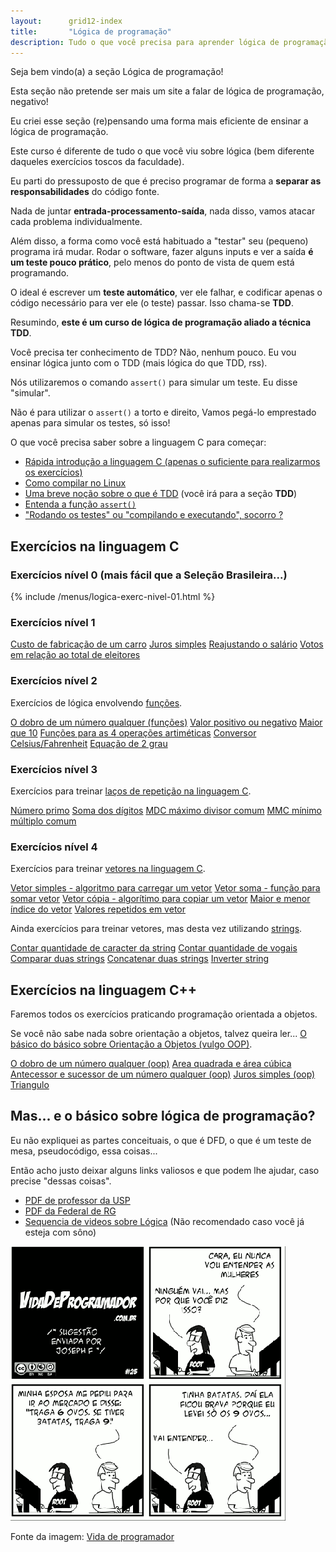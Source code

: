 ```yaml
---
layout:      grid12-index
title:       "Lógica de programação"
description: Tudo o que você precisa para aprender lógica de programação
---
```


Seja bem vindo(a) a seção Lógica de programação!

Esta seção não pretende ser mais um site a falar de lógica de programação, negativo!

Eu criei esse seção (re)pensando uma forma mais eficiente de ensinar a lógica de programação.

Este curso é diferente de tudo o que você viu sobre lógica (bem diferente daqueles exercícios toscos da faculdade).

Eu parti do pressuposto de que é preciso programar de forma a __separar as responsabilidades__ do código fonte.

Nada de juntar __entrada-processamento-saída__, nada disso, vamos atacar cada problema individualmente.

Além disso, a forma como você está habituado a "testar" seu (pequeno) programa irá mudar. Rodar o software,
fazer alguns inputs e ver a saída __é um teste pouco prático__, pelo menos do ponto de vista de quem está
programando.

O ideal é escrever um __teste automático__, ver ele falhar, e codificar apenas o código necessário para ver ele
(o teste) passar. Isso chama-se __TDD__.

Resumindo, __este é um curso de lógica de programação aliado a técnica TDD__.

Você precisa ter conhecimento de TDD? Não, nenhum pouco. Eu vou ensinar lógica junto com o TDD (mais lógica do que TDD, rss).

Nós utilizaremos o comando `assert()` para simular um teste. Eu disse "simular".

Não é para utilizar o `assert()` a torto e direito, Vamos pegá-lo emprestado apenas para simular os testes, só isso!

O que você precisa saber sobre a linguagem C para começar:

- [Rápida introdução a linguagem C (apenas o suficiente para realizarmos os exercícios)](/logica-de-programacao/introducao-linguagem-c/)
- [Como compilar no Linux](/logica-de-programacao/como-compilar-no-linux/)
- [Uma breve noção sobre o que é TDD](/tdd/o-que-e-tdd/) (você irá para a seção __TDD__)
- [Entenda a função `assert()`](/logica-de-programacao/entendendo-o-assert-c/)
- ["Rodando os testes" ou "compilando e executando", socorro ?](/logica-de-programacao/rodando-os-testes/)



Exercícios na linguagem C
---

### Exercícios nível 0 (mais fácil que a Seleção Brasileira...)

{% include /menus/logica-exerc-nivel-01.html %}


### Exercícios nível 1

<div class="list-group">
    <a href="/logica-de-programacao/c-custo-carro/" class="list-group-item">Custo de fabricação de um carro</a>
    <a href="/logica-de-programacao/c-juros-simples/" class="list-group-item">Juros simples</a>
    <a href="/logica-de-programacao/c-salario-reajuste/" class="list-group-item">Reajustando o salário</a>
    <a href="/logica-de-programacao/c-eleitores/" class="list-group-item">Votos em relação ao total de eleitores</a>
</div> 



### Exercícios nível 2

Exercícios de lógica envolvendo [funções]().

<div class="list-group">
    <a href="/logica-de-programacao/c-dobro-func/" class="list-group-item">O dobro de um número qualquer (funções)</a>
    <a href="/logica-de-programacao/c-positivo/" class="list-group-item">Valor positivo ou negativo</a>
    <a href="/logica-de-programacao/c-maior-que-dez/" class="list-group-item">Maior que 10</a>
    <a href="/logica-de-programacao/c-operacoes-mat/" class="list-group-item">Funções para as 4 operações artiméticas</a>
    <a href="/logica-de-programacao/c-celsius-fahrenheit/" class="list-group-item">Conversor Celsius/Fahrenheit</a>
    <a href="/logica-de-programacao/c-equacao-2grau/" class="list-group-item">Equação de 2 grau</a>
</div> 


### Exercícios nível 3

Exercícios para treinar [laços de repetição na linguagem C]().

<div class="list-group">
    <a href="/logica-de-programacao/c-primo/" class="list-group-item">Número primo</a>
    <a href="/logica-de-programacao/c-soma-digitos/" class="list-group-item">Soma dos dígitos</a>
    <a href="/logica-de-programacao/c-mdc/" class="list-group-item">MDC máximo divisor comum</a>
    <a href="/logica-de-programacao/c-mmc/" class="list-group-item">MMC mínimo múltiplo comum</a>
</div> 


### Exercícios nível 4

Exercícios para treinar [vetores na linguagem C]().

<div class="list-group">
    <a href="/logica-de-programacao/c-vetor-simples/" class="list-group-item">Vetor simples - algoritmo para carregar um vetor</a>
    <a href="/logica-de-programacao/c-vetor-soma/" class="list-group-item">Vetor soma - função para somar vetor</a>
    <a href="/logica-de-programacao/c-vetor-copia/" class="list-group-item">Vetor cópia - algorítimo para copiar um vetor</a>
    <a href="/logica-de-programacao/c-vetor-maior-menor-indice/" class="list-group-item">Maior e menor índice do vetor</a>
    <a href="/logica-de-programacao/c-vetor-valores-repetidos/" class="list-group-item">Valores repetidos em vetor</a>
</div> 

Ainda exercícios para treinar vetores, mas desta vez utilizando [strings]().

<div class="list-group">
    <a href="/logica-de-programacao/c-strings-contar/" class="list-group-item">Contar quantidade de caracter da string</a>
    <a href="/logica-de-programacao/c-strings-contar-vogais/" class="list-group-item">Contar quantidade de vogais</a>
    <a href="/logica-de-programacao/c-strings-comparar/" class="list-group-item">Comparar duas strings</a>
    <a href="/logica-de-programacao/c-strings-concatenar/" class="list-group-item">Concatenar duas strings</a>
    <a href="/logica-de-programacao/c-strings-reverse/" class="list-group-item">Inverter string </a>
</div> 




Exercícios na linguagem C++
---

Faremos todos os exercícios praticando programação orientada a objetos.

Se você não sabe nada sobre orientação a objetos, talvez queira ler...
[O básico do básico sobre Orientação a Objetos (vulgo OOP)]().

<div class="list-group">
    <a href="/logica-de-programacao/cpp-calc-dobro/" class="list-group-item">O dobro de um número qualquer (oop)</a>
    <a href="/logica-de-programacao/cpp-area-quadra-cubo/" class="list-group-item">Area quadrada e área cúbica</a>
    <a href="/logica-de-programacao/cpp-antecessor-sucessor/" class="list-group-item">Antecessor e sucessor de um número qualquer (oop)</a>
    <a href="/logica-de-programacao/cpp-juros-simples/" class="list-group-item">Juros simples (oop)</a>
    <a href="/logica-de-programacao/cpp-triangulo/" class="list-group-item">Triangulo</a>
</div> 



Mas... e o básico sobre lógica de programação?
---

Eu não expliquei as partes conceituais, o que é DFD, o que é um teste de mesa, pseudocódigo, essa coisas...

Então acho justo deixar alguns links valiosos e que podem lhe ajudar, caso precise "dessas coisas".

- [PDF de professor da USP ](http://www.ime.usp.br/~slago/pl-1.pdf "link-externo")
- [PDF da Federal de RG](http://www.dca.ufrn.br/~affonso/DCA800/pdf/algoritmos_parte1.pdf "link-externo")
- [Sequencia de videos sobre Lógica](http://www.cursou.com.br/informatica/curso-logica-de-programacao/ "link-externo")
 (Não recomendado caso você já esteja com sôno)


![Figura satirizando a logica de programação](vida-prog-25.png "Tirinha satirizando a logica de programação")

Fonte da imagem: [Vida de programador](http://vidadeprogramador.com.br/2011/03/22/logica-de-programacao/ "link-externo")